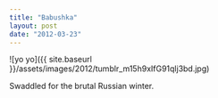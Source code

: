 ```yaml
---
title: "Babushka"
layout: post
date: "2012-03-23"
---
```


![yo yo]({{ site.baseurl }}/assets/images/2012/tumblr_m15h9xIfG91qlj3bd.jpg)

Swaddled for the brutal Russian winter.
